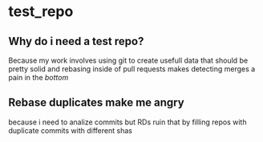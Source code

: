 # test_repo

## Why do i need a test repo?
Because my work involves using git to create usefull data
that should be pretty solid and rebasing inside of pull requests
makes detecting merges a pain in the *bottom*

## Rebase duplicates make me angry
because i need to analize commits but RDs ruin that by filling repos with duplicate commits with different shas